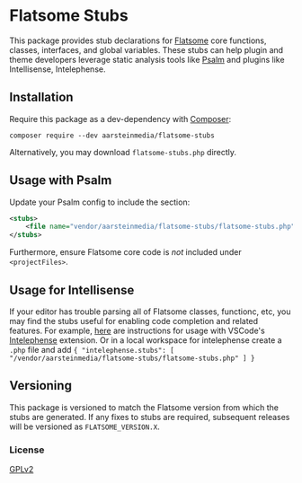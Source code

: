 # Flatsome Stubs

This package provides stub declarations for [Flatsome](http://flatsome.uxthemes.com) core functions, classes, interfaces, and global variables.  These stubs can help plugin and theme developers leverage static analysis tools like [Psalm](https://getpsalm.org/) and plugins like Intellisense, Intelephense.

## Installation

Require this package as a dev-dependency with [Composer](https://getcomposer.org):

```
composer require --dev aarsteinmedia/flatsome-stubs
```

Alternatively, you may download `flatsome-stubs.php` directly.

## Usage with Psalm

Update your Psalm config to include the section:

```xml
<stubs>
    <file name="vendor/aarsteinmedia/flatsome-stubs/flatsome-stubs.php" />
</stubs>
```

Furthermore, ensure Flatsome core code is _not_ included under `<projectFiles>`.

## Usage for Intellisense

If your editor has trouble parsing all of Flatsome classes, functionc, etc, you may find the stubs useful for enabling code completion and related features.  For example, [here](https://github.com/bmewburn/vscode-intelephense/issues/113) are instructions for usage with VSCode's [Intelephense](https://marketplace.visualstudio.com/items?itemName=bmewburn.vscode-intelephense-client) extension. Or in a local workspace for intelephense create a ```.php``` file and add 
``{
    "intelephense.stubs": [
    "/vendor/aarsteinmedia/flatsome-stubs/flatsome-stubs.php"
  ]
}``

## Versioning

This package is versioned to match the Flatsome version from which the stubs are generated.  If any fixes to stubs are required, subsequent releases will be versioned as `FLATSOME_VERSION.X`.

### License
[GPLv2](LICENSE)